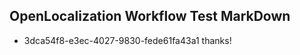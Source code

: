 ## OpenLocalization Workflow Test MarkDown
* 3dca54f8-e3ec-4027-9830-fede61fa43a1 thanks!

<!--HONumber=Jan17_HO2-->


